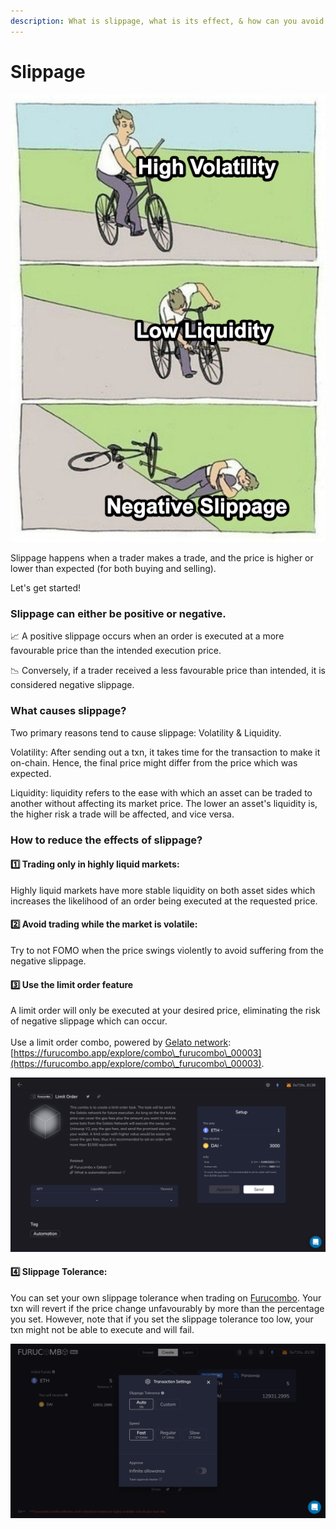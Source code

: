 ```yaml
---
description: What is slippage, what is its effect, & how can you avoid it while trading?
---
```


# Slippage

![](<../../.gitbook/assets/slippage meme.png>)

Slippage happens when a trader makes a trade, and the price is higher or lower than expected (for both buying and selling).

Let's get started!

### Slippage can either be positive or negative.

📈 A positive slippage occurs when an order is executed at a more favourable price than the intended execution price.

📉 Conversely, if a trader received a less favourable price than intended, it is considered negative slippage.

### What causes slippage?

Two primary reasons tend to cause slippage: Volatility & Liquidity.

Volatility: After sending out a txn, it takes time for the transaction to make it on-chain. Hence, the final price might differ from the price which was expected.

Liquidity: liquidity refers to the ease with which an asset can be traded to another without affecting its market price. The lower an asset's liquidity is, the higher risk a trade will be affected, and vice versa.

### &#x20;**How to reduce the effects of slippage?**

#### 1️⃣ Trading only in highly liquid markets:

Highly liquid markets have more stable liquidity on both asset sides which increases the likelihood of an order being executed at the requested price.

#### 2️⃣ Avoid trading while the market is volatile:&#x20;

Try to not FOMO when the price swings violently to avoid suffering from the negative slippage.

#### 3️⃣ Use the limit order feature

A limit order will only be executed at your desired price, eliminating the risk of negative slippage which can occur.\
\
Use a limit order combo, powered by [Gelato network](https://www.gelato.network): [https://furucombo.app/explore/combo\_furucombo\_00003](https://furucombo.app/explore/combo\_furucombo\_00003).

![Limit order](../../.gitbook/assets/limitorder.png)

#### **4️⃣ Slippage Tolerance:**&#x20;

You can set your own slippage tolerance when trading on [Furucombo](https://furucombo.app). Your txn will revert if the price change unfavourably by more than the percentage you set. However, note that if you set the slippage tolerance too low, your txn might not be able to execute and will fail.

![Slippage tolerance](../../.gitbook/assets/slippage.png)
